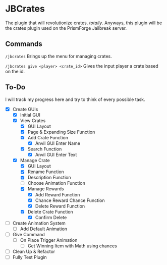 # JBCrates

The plugin that will revolutionize crates. *totally*. Anyways, this plugin will be the crates plugin used on the PrismForge Jailbreak server. 
## Commands

`/jbcrates` Brings up the menu for managing crates.

`/jbcrates give <player> <crate_id>` Gives the input player a crate based on the id.

## To-Do
I will track my progress here and try to think of every possible task.
- [X] Create GUIs
  - [X] Initial GUI
  - [X] View Crates 
    - [X] GUI Layout
    - [X] Page & Expanding Size Function
    - [X] Add Crate Function
      - [X] Anvil GUI Enter Name
    - [X] Search Function
        - [X] Anvil GUI Enter Text
  - [X] Manage Crate
    - [X] GUI Layout
    - [X] Rename Function
    - [X] Description Function
    - [ ] Choose Animation Function
    - [X] Manage Rewards
        - [X] Add Reward Function
        - [X] Chance Reward Chance Function
        - [X] Delete Reward Function
    - [X] Delete Crate Function
        - [X] Confirm Delete
- [ ] Create Animation System
  - [ ] Add Default Animation
- [ ] Give Command
  - [ ] On Place Trigger Animation
    - [ ] Get Winning Item with Math using chances
- [ ] Clean Up & Refactor
- [ ] Fully Test Plugin
